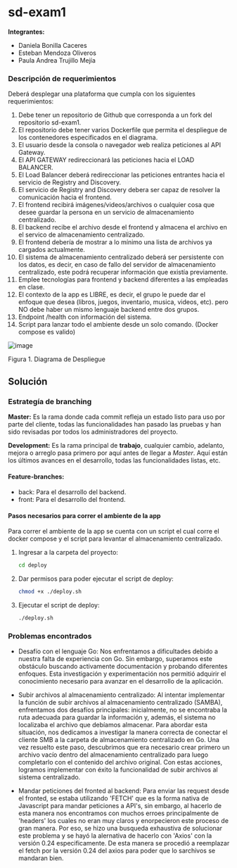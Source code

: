 # sd-exam1

**Integrantes:**
* Daniela Bonilla Caceres
* Esteban Mendoza Oliveros
* Paula Andrea Trujillo Mejía

### Descripción de requerimientos
Deberá desplegar una plataforma que cumpla con los siguientes requerimientos:

1. Debe tener un repositorio de Github que corresponda a un fork del repositorio sd-exam1.
2. El repositorio debe tener varios Dockerfile que permita el despliegue de los contenedores especificados en el diagrama.
3. El usuario desde la consola o navegador web realiza peticiones al API Gateway.
4. El API GATEWAY redireccionará las peticiones hacia el LOAD BALANCER.
5. El Load Balancer deberá redireccionar las peticiones entrantes hacia el servicio de Registry and Discovery.
6. El servicio de Registry and Discovery debera ser capaz de resolver la comunicación hacia el frontend.
7. El frontend recibirá imágenes/videos/archivos o cualquier cosa que desee guardar la persona en un servicio de almacenamiento centralizado.
8. El backend recibe el archivo desde el frontend y almacena el archivo en el servico de almacenamiento centralizado.
9. El frontend debería de mostrar a lo mínimo una lista de archivos ya cargados actualmente.
10. El sistema de almacenamiento centralizado deberá ser persistente con los datos, es decir, en caso de fallo del servidor de almacenamiento centralizado, este podrá recuperar información que existía previamente.
11. Emplee tecnologías para frontend y backend diferentes a las empleadas en clase.
12. El contexto de la app es LIBRE, es decir, el grupo le puede dar el enfoque que desea (libros, juegos, inventario, musica, videos, etc). pero NO debe haber un mismo lenguaje backend entre dos grupos.
13. Endpoint /health con información del sistema.
14. Script para lanzar todo el ambiente desde un solo comando. (Docker compose es valido)

![image](https://github.com/DaniBonica001/sd-exam1/assets/71205932/3a25abc9-6dac-4646-832a-1947882c3332)

Figura 1. Diagrama de Despliegue

## Solución
### Estrategía de branching

**Master:**  Es la rama donde cada commit refleja un estado listo para uso por parte del cliente, todas las funcionalidades han pasado las pruebas y han sido revisadas por todos los administradores del proyecto.

**Development:**  Es la rama principal de  **trabajo**, cualquier cambio, adelanto, mejora o arreglo pasa primero por aquí antes de llegar a  _Master_. Aquí están los últimos avances en el desarrollo, todas las funcionalidades listas, etc. 

#### Feature-branches:
* back: Para el desarrollo del backend. 
* front: Para el desarrollo del frontend.

#### Pasos necesarios para correr el ambiente de la app

Para correr el ambiente de la app se cuenta con un script el cual corre el docker compose y el script para levantar el almacenamiento centralizado.

1. Ingresar a la carpeta del proyecto:
   ```bash
   cd deploy
   ```
   
2. Dar permisos para poder ejecutar el script de deploy:
   ```bash
   chmod +x ./deploy.sh
   ```
   
3. Ejecutar el script de deploy:
   ```bash
   ./deploy.sh
   ```
  

### Problemas encontrados

- Desafío con el lenguaje Go: Nos enfrentamos a dificultades debido a nuestra falta de experiencia con Go. Sin embargo, superamos este obstáculo buscando activamente documentación y probando diferentes enfoques. Esta investigación y experimentación nos permitió adquirir el conocimiento necesario para avanzar en el desarrollo de la aplicación.

- Subir archivos al almacenamiento centralizado: Al intentar implementar la función de subir archivos al almacenamiento centralizado (SAMBA), enfrentamos dos desafíos principales: inicialmente, no se encontraba la ruta adecuada para guardar la información y, además, el sistema no localizaba el archivo que debíamos almacenar. Para abordar esta situación, nos dedicamos a investigar la manera correcta de conectar el cliente SMB a la carpeta de almacenamiento centralizado en Go. Una vez resuelto este paso, descubrimos que era necesario crear primero un archivo vacío dentro del almacenamiento centralizado para luego completarlo con el contenido del archivo original. Con estas acciones, logramos implementar con éxito la funcionalidad de subir archivos al sistema centralizado.

- Mandar peticiones del fronted al backend: Para enviar las request desde el fronted, se estaba utilizando 'FETCH' que es la forma nativa de Javascript para mandar peticiones a API's, sin embargo, al hacerlo de esta manera nos encontramos con muchos erroes principalmente de 'headers' los cuales no eran muy claros y enorpecieron este proceso de gran manera. Por eso, se hizo una busqueda exhaustiva de solucionar este problema y se hayó la alernativa de hacerlo con 'Axios' con la versión 0.24 especificamente. De esta manera se procedió a reemplazar el fetch por la versión 0.24 del axios para poder que lo sarchivos se mandaran bien.

